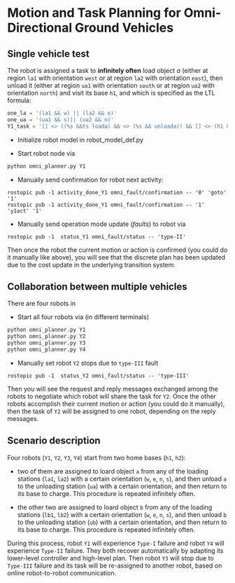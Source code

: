 # Motion and Task Planning for Omni-Directional Ground Vehicles

## Single vehicle test
The robot is assigned a task to **infinitely often** load object *a* (either at region `la1` with orientation `west` or at region `la2` with orientation `east`), then unload it (either at region `ua1` with orientation `south` or at region `ua2` with orientation `north`) and visit its base `h1`, and which is specified as the LTL formula:
```python
one_la = '(la1 && w) || (la2 && e)'
one_ua = '(ua1 && s)|| (ua2 && n)'
Y1_task = '[] <> ((%s &&ts loada) && <> (%s && unloada)) && [] <> (h1 && e)' %(one_la, one_ua)
```

- Initialize robot model in robot_model_def.py
 
- Start robot node via 
```python
python omni_planner.py Y1
```

- Manually send confirmation for robot next activity:
```
rostopic pub -1 activity_done_Y1 omni_fault/confirmation -- '0' 'goto' '1'
rostopic pub -1 activity_done_Y1 omni_fault/confirmation -- '1' 'y1act' '1'
```

- Manually send operation mode update (*faults*) to robot via
```
rostopic pub -1  status_Y1 omni_fault/status -- 'type-II'
```
  Then once the robot the current motion or action is confirmed (you could do it manually like above), you will see that the discrete plan has been updated due to the cost update in the underlying transition system. 

## Collaboration between multiple vehicles

There are four robots in

- Start all four robots via (in different terminals) 
```python
python omni_planner.py Y1
python omni_planner.py Y2
python omni_planner.py Y3
python omni_planner.py Y4
```

- Manually set robot `Y2` stops due to `type-III` fault
```
rostopic pub -1  status_Y2 omni_fault/status -- 'type-III'
```
  Then you will see the request and reply messages exchanged among the robots to negotiate which robot will share the task for `Y2`. Once the other robots accomplish their current motion or action (you could do it manually), then the task of `Y2` will be assigned to one robot, depending on the reply messages. 


## Scenario description

Four robots (`Y1`, `Y2`, `Y3`, `Y4`) start from two home bases (`h1`, `h2`): 

- two of them are assigned to loard object `a` from any of the loading stations (`la1`, `la2`) with a certain orientation (`w`, `e`, `n`, `s`), and then unload `a` to the unloading station (`ua`) with a certain orientation, and then return to its base to charge. This procedure is repeated infinitely often.

- the other two are assigned to loard object `b` from any of the loading stations (`lb1`, `lb2`) with a certain orientation (`w`, `e`, `n`, `s`), and then unload `b` to the unloading station (`ub`) with a certain orientation, and then return to its base to charge. This procedure is repeated infinitely often.

During this process, robot `Y1` will experience `Type-I` failure and robot `Y4` will experience `Type-II` failure. They both recover automatically by adapting its lower-level controller and high-level plan. Then robot `Y3` will stop due to `Type-III` failure and its task will be re-assigned to another robot, based on online robot-to-robot communication. 
